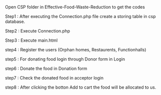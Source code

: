 Open CSP folder in Effective-Food-Waste-Reduction to get the codes

Step1 : After executing the Connection.php file create a storing table in csp database.

Step2 : Execute Connection.php

Step3 : Execute main.html

step4 : Register the users (Orphan homes, Restaurents, Functionhalls)

step5 : For donating food login through Donor form in Login

step6 : Donate the food in Donation form

step7 : Check the donated food in acceptor login

step8 : After clicking the botton Add to cart the food will be allocated to us.
